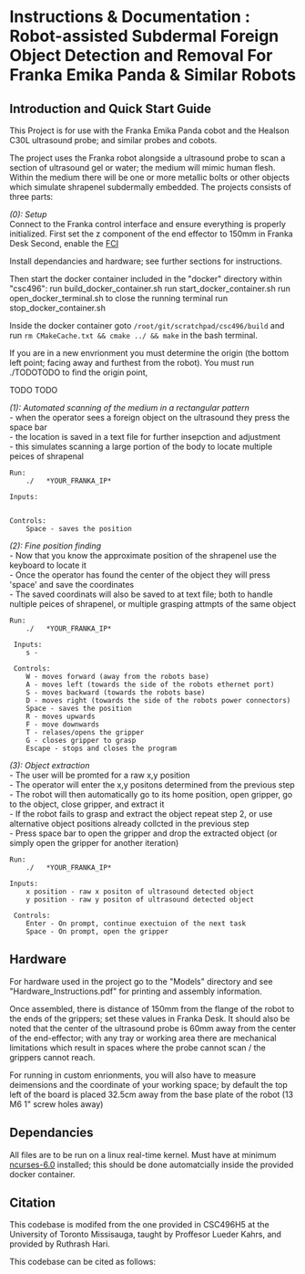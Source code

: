 # Instructions & Documentation : Robot-assisted Subdermal Foreign Object Detection and Removal For Franka Emika Panda & Similar Robots


## **Introduction and Quick Start Guide**
This Project is for use with the Franka Emika Panda cobot and the Healson C30L ultrasound probe; and similar probes and cobots.

The project uses the Franka robot alongside a ultrasound probe to scan a section of ultrasound gel or water; the medium will mimic human flesh. Within the medium there will be one or more metallic bolts or other objects which simulate shrapenel subdermally embedded. The projects consists of three parts:

*(0): Setup*<br />
Connect to the Franka control interface and ensure everything is properly initialized. 
First set the z component of the end effector to 150mm in Franka Desk
Second, enable the [FCI](https://frankaemika.github.io/docs/getting_started.html)

Install dependancies and hardware; see further sections for instructions.

Then start the docker container included in the "docker" directory within "csc496":
    run build_docker_container.sh
    run start_docker_container.sh
    run open_docker_terminal.sh
    to close the running terminal run stop_docker_container.sh

Inside the docker container goto `/root/git/scratchpad/csc496/build` and run `rm CMakeCache.txt && cmake ../ && make` in the bash terminal.

If you are in a new envrionment you must determine the origin (the bottom left point; facing away and furthest from the robot).
You must run ./TODOTODO  to find the origin point, 

TODO TODO

*(1): Automated scanning of the medium in a rectangular pattern*<br />
     - when the operator sees a foreign object on the ultrasound they press the space bar<br />
     - the location is saved in a text file for further insepction and adjustment<br />
     - this simulates scanning a large portion of the body to locate multiple peices of shrapenal<br />

    Run:
        ./   *YOUR_FRANKA_IP*

    Inputs:


    Controls:
        Space - saves the position

*(2): Fine position finding* <br />
     - Now that you know the approximate position of the shrapenel use the keyboard to locate it <br />
     - Once the operator has found the center of the object they will press 'space' and save the coordinates <br />
     - The saved coordinats will also be saved to at text file; both to handle nultiple peices of shrapenel, or multiple grasping attmpts of the same object <br />
    
    Run:
        ./   *YOUR_FRANKA_IP*  

     Inputs:
        s -

     Controls:
        W - moves forward (away from the robots base)
        A - moves left (towards the side of the robots ethernet port)
        S - moves backward (towards the robots base)
        D - moves right (towards the side of the robots power connectors)
        Space - saves the position
        R - moves upwards
        F - move downwards
        T - relases/opens the gripper
        G - closes gripper to grasp
        Escape - stops and closes the program

*(3): Object extraction*<br />
     - The user will be promted for a raw x,y position<br />
     - The operator will enter the x,y positons determined from the previous step<br />
     - The robot will then automatically go to its home position, open gripper, go to the object, close gripper, and extract it<br />
     - If the robot fails to grasp and extract the object repeat step 2, or use alternative object positions already collcted in the previous step<br />
     - Press space bar to open the gripper and drop the extracted object (or simply open the gripper for another iteration)<br />
  
    Run:
        ./   *YOUR_FRANKA_IP*  
        
    Inputs:
        x position - raw x positon of ultrasound detected object
        y position - raw y positon of ultrasound detected object

     Controls:
        Enter - On prompt, continue exectuion of the next task
        Space - On prompt, open the gripper



## **Hardware**
For hardware used in the project go to the "Models" directory and see "Hardware_Instructions.pdf" for printing and assembly information.

Once assembled, there is distance of 150mm from the flange of the robot to the ends of the grippers; set these values in Franka Desk.
It should also be noted that the center of the ultrasound probe is 60mm away from the center of the end-effector; 
with any tray or working area there are mechanical limitations which result in spaces where the probe cannot scan / the grippers cannot reach.

For running in custom enrionments, you will also have to measure deimensions and the coordinate of your working space;
by default the top left of the board is placed 32.5cm away from the base plate of the robot (13 M6 1" screw holes away)

## **Dependancies**
All files are to be run on a linux real-time kernel.
Must have at minimum [ncurses-6.0](https://lists.gnu.org/archive/html/info-gnu/2015-08/msg00002.html) installed; this should be done automatcially
inside the provided docker container. 

## **Citation**
This codebase is modifed from the one provided in CSC496H5 at the University of Toronto Missisauga, taught by Proffesor Lueder Kahrs, and provided by Ruthrash Hari.

This codebase can be cited as follows:










